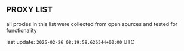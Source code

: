 ## PROXY LIST

all proxies in this list were collected from open sources and tested for functionality

last update: `2025-02-26 08:19:58.626344+00:00` UTC